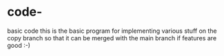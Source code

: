 # code-
basic code
this is the basic program for implementing various stuff on the copy branch
so that it can be merged with the main branch if features are good
:-)
